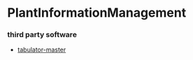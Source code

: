 # PlantInformationManagement

### third party software
- [tabulator-master](https://tabulator.info/) 